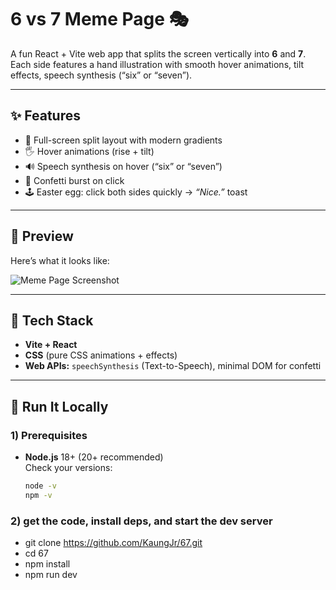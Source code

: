 # 6 vs 7 Meme Page 🎭

A fun React + Vite web app that splits the screen vertically into **6** and **7**.  
Each side features a hand illustration with smooth hover animations, tilt effects, speech synthesis (“six” or “seven”).

---

## ✨ Features

- 🎨 Full-screen split layout with modern gradients
- 🖐️ Hover animations (rise + tilt)
- 🔊 Speech synthesis on hover (“six” or “seven”)
- 🎉 Confetti burst on click
- 🕹️ Easter egg: click both sides quickly → _“Nice.”_ toast

---

## 📸 Preview

Here’s what it looks like:

![Meme Page Screenshot](assets/site.png)

---

## 🧰 Tech Stack

- **Vite + React**
- **CSS** (pure CSS animations + effects)
- **Web APIs:** `speechSynthesis` (Text-to-Speech), minimal DOM for confetti

---

## 🚀 Run It Locally

### 1) Prerequisites

- **Node.js** 18+ (20+ recommended)  
  Check your versions:
  ```bash
  node -v
  npm -v

  ```

### 2) get the code, install deps, and start the dev server

- git clone https://github.com/KaungJr/67.git
- cd 67
- npm install
- npm run dev
